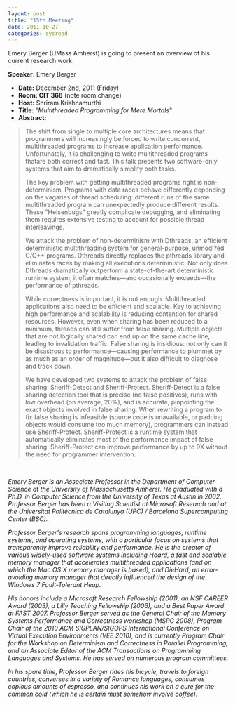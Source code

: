 ```yaml
---
layout: post
title: "15th Meeting"
date: 2011-10-27
categories: sysread
---
```


Emery Berger (UMass Amherst) is going to present an overview of his current research work.

<strong>Speaker:</strong> Emery Berger
<ul>
	<li><strong>Date:</strong> December 2nd, 2011 (Friday)</li>
	<li><strong>Room: </strong><strong>CIT 368</strong> (note room change)</li>
	<li><strong>Host:</strong> Shriram Krishnamurthi</li>
	<li><strong>Title: </strong>"<em>Multithreaded Programming for Mere Mortals</em>"</li>
	<li><strong>Abstract:</strong></li>
</ul>
<blockquote>The shift from single to multiple core architectures means that programmers will increasingly be forced to write concurrent, multithreaded programs to increase application performance. Unfortunately, it is challenging to write multithreaded programs thatare both correct and fast. This talk presents two software-only systems that aim to dramatically simplify both tasks.

The key problem with getting multithreaded programs right is non-determinism. Programs with data races behave differently depending on the vagaries of thread scheduling: different runs of the same multithreaded program can unexpectedly produce different results. These "Heisenbugs" greatly complicate debugging, and eliminating them requires extensive testing to account for possible thread interleavings.

We attack the problem of non-determinism with Dthreads, an efficient deterministic multithreading system for general-purpose, unmodi?ed C/C++ programs. Dthreads directly replaces the pthreads library and eliminates races by making all executions deterministic. Not only does Dthreads dramatically outperform a state-of-the-art deterministic runtime system, it often matches—and occasionally exceeds—the performance of pthreads.

While correctness is important, it is not enough. Multithreaded applications also need to be efficient and scalable. Key to achieving high performance and scalability is reducing contention for shared resources. However, even when sharing has been reduced to a minimum, threads can still suffer from false sharing. Multiple objects that are not logically shared can end up on the same cache line, leading to invalidation traffic. False sharing is insidious: not only can it be disastrous to performance—causing performance to plummet by as much as an order of magnitude—but it also difficult to diagnose and track down.

We have developed two systems to attack the problem of false sharing: Sheriff-Detect and Sheriff-Protect. Sheriff-Detect is a false sharing detection tool that is precise (no false positives), runs with low overhead (on average, 20%), and is accurate, pinpointing the exact objects involved in false sharing. When rewriting a program to fix false sharing is infeasible (source code is unavailable, or padding objects would consume too much memory), programmers can instead use Sheriff-Protect. Sheriff-Protect is a runtime system that automatically eliminates most of the performance impact of false sharing. Sheriff-Protect can improve performance by up to 9X without the need for programmer intervention.</blockquote>
&nbsp;

<em>Emery Berger is an Associate Professor in the Department of Computer Science at the University of Massachusetts Amherst. He graduated with a Ph.D. in Computer Science from the University of Texas at Austin in 2002. Professor Berger has been a Visiting Scientist at Microsoft Research and at the Universitat Politècnica de Catalunya (UPC) / Barcelona Supercomputing Center (BSC).</em>

<em>Professor Berger's research spans programming languages, runtime systems, and operating systems, with a particular focus on systems that transparently improve reliability and performance. He is the creator of various widely-used software systems including Hoard, a fast and scalable memory manager that accelerates multithreaded applications (and on which the Mac OS X memory manager is based), and DieHard, an error-avoiding memory manager that directly influenced the design of the Windows 7 Fault-Tolerant Heap.</em>

<em>His honors include a Microsoft Research Fellowship (2001), an NSF CAREER Award (2003), a Lilly Teaching Fellowship (2006), and a Best Paper Award at FAST 2007. Professor Berger served as the General Chair of the Memory Systems Performance and Correctness workshop (MSPC 2008), Program Chair of the 2010 ACM SIGPLAN/SIGOPS International Conference on Virtual Execution Environments (VEE 2010), and is currently Program Chair for the Workshop on Determinism and Correctness in Parallel Programming, and an Associate Editor of the ACM Transactions on Programming Languages and Systems. He has served on numerous program committees.</em>

<em>In his spare time, Professor Berger rides his bicycle, travels to foreign countries, converses in a variety of Romance languages, consumes copious amounts of espresso, and continues his work on a cure for the common cold (which he is certain must somehow involve coffee).</em>
